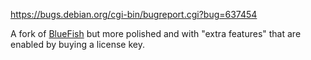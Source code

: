 https://bugs.debian.org/cgi-bin/bugreport.cgi?bug=637454

A fork of [BlueFish](https://bluefish.openoffice.nl/index.html) but more polished and with "extra features" that are enabled
by buying a license key. 
